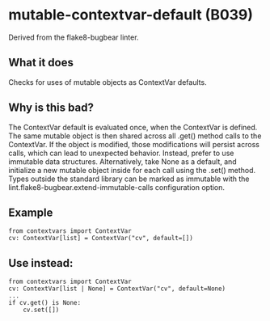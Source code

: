 # mutable-contextvar-default (B039)
Derived from the flake8-bugbear linter.
## What it does
Checks for uses of mutable objects as ContextVar defaults.
## Why is this bad?
The ContextVar default is evaluated once, when the ContextVar is defined.
The same mutable object is then shared across all .get() method calls to
the ContextVar. If the object is modified, those modifications will persist
across calls, which can lead to unexpected behavior.
Instead, prefer to use immutable data structures. Alternatively, take
None as a default, and initialize a new mutable object inside for each
call using the .set() method.
Types outside the standard library can be marked as immutable with the
lint.flake8-bugbear.extend-immutable-calls configuration option.
## Example
```
from contextvars import ContextVar
cv: ContextVar[list] = ContextVar("cv", default=[])
```
## Use instead:
```
from contextvars import ContextVar
cv: ContextVar[list | None] = ContextVar("cv", default=None)
...
if cv.get() is None:
    cv.set([])
```